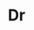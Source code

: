 ---
layout: person
given: Alex
family: Archibald
department: Department of Chemistry
title: Dr
job_title: Lecturer
crsid: ata27
image: /assets/uploads/Archibald_Alex.jpeg
webpage: http://www.ch.cam.ac.uk/person/ata27
biography: 'Professor Alex Archibald is a Lecturer in Atmospheric Chemistry Modelling
  in the Department of Chemistry at the University of Cambridge, and a Fellow of Emmanuel
  College, Cambridge. His research involves the development and application of state-of-the-art
  chemistry-climate models. With these models his group is trying to answer a number
  of questions relevant to society: (i) What are the impacts of changes in man made
  emissions on the composition of the atmosphere (ii) how does the changing composition
  of the atmosphere affect climate (iii) how will a changing climate impact the composition
  of the atmosphere.


  Dr Archibald is also a co-ordinator of the Cambridge Centre for Climate Science,
  which promotes research and other activities in Climate Science going on at several
  Departments of the University of Cambridge (Applied Mathematics and Theoretical
  Physics, Chemistry, Earth Sciences, Geography, Plant Sciences and Scott Polar Research
  Institute) and at the British Antarctic Survey.'
name: Alex Archibald
---